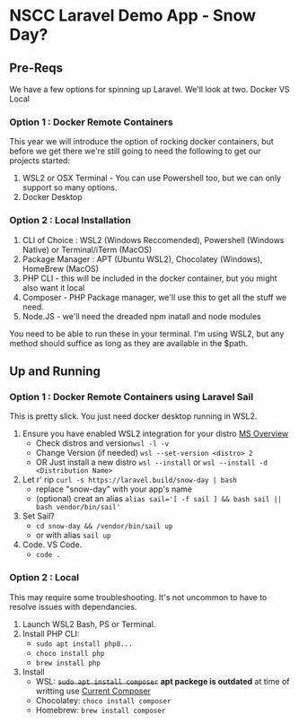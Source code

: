 # NSCC Laravel Demo App - Snow Day?

## Pre-Reqs
We have a few options for spinning up Laravel. We'll look at two. Docker VS Local

### Option 1 : Docker Remote Containers
This year we will introduce the option of rocking docker containers, but before we get there we're still going to need the following to get our projects started:

1. WSL2 or OSX Terminal - You can use Powershell too, but we can only support so many options.
2. Docker Desktop

### Option 2 : Local Installation
1. CLI of Choice : WSL2 (Windows Reccomended), Powershell (Windows Native) or Terminal/iTerm (MacOS)
2. Package Manager : APT (Ubuntu WSL2), Chocolatey (Windows), HomeBrew (MacOS)
3. PHP CLI - this will be included in the docker container, but you might also want it local
4. Composer - PHP Package manager, we'll use this to get all the stuff we need. 
5. Node.JS - we'll need the dreaded npm inatall and node modules

You need to be able to run these in your terminal. I'm using WSL2, but any method should suffice as long as they are available in the $path.

## Up and Running
### Option 1 : Docker Remote Containers using Laravel Sail
This is pretty slick. You just need docker desktop running in WSL2.
1. Ensure you have enabled WSL2 integration for your distro [MS Overview](https://docs.microsoft.com/en-us/windows/wsl/tutorials/wsl-containers)
    - Check distros and version`wsl -l -v`
    - Change Version (if needed) `wsl --set-version <distro> 2`
    - OR Just install a new distro `wsl --install` or `wsl --install -d <Distribution Name>`
2. Let r' rip `curl -s https://laravel.build/snow-day | bash`
    - replace "snow-day" with your app's name
    - (optional) creat an alias `alias sail='[ -f sail ] && bash sail || bash vendor/bin/sail'`
3. Set Sail?
    - `cd snow-day && /vendor/bin/sail up` 
    - or with alias `sail up`
4. Code. VS Code.
    - `code .`

### Option 2 : Local
This may require some troubleshooting. It's not uncommon to have to resolve issues with dependancies.

1. Launch WSL2 Bash, PS or Terminal.
2. Install PHP CLI:
    * `sudo apt install php8...`
    * `choco install php`
    * `brew install php`
3. Install 
    - WSL: ~~`sudo apt install composer`~~ **apt packege is outdated** at time of writting use [Current Composer](https://getcomposer.org/download/) 
    - Chocolatey: `choco install composer`
    - Homebrew: `brew install composer`
